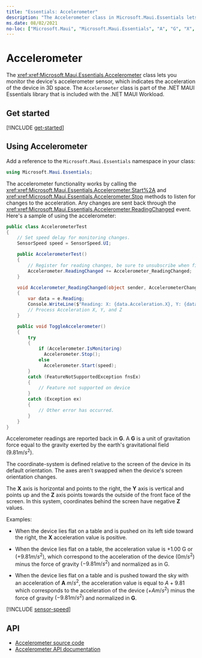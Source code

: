 ```yaml
---
title: "Essentials: Accelerometer"
description: "The Accelerometer class in Microsoft.Maui.Essentials lets you monitor the device's accelerometer sensor, which indicates the acceleration of the device in 3D space."
ms.date: 08/02/2021
no-loc: ["Microsoft.Maui", "Microsoft.Maui.Essentials", "A", "G", "X", "Y", "Z"]
---
```


# Accelerometer

The <xref:xref:Microsoft.Maui.Essentials.Accelerometer> class lets you monitor the device's accelerometer sensor, which indicates the acceleration of the device in 3D space. The `Accelerometer` class is part of the .NET MAUI Essentials library that is included with the .NET MAUI Workload.

## Get started

[!INCLUDE [get-started](includes/get-started.md)]

## Using Accelerometer

Add a reference to the `Microsoft.Maui.Essentials` namespace in your class:

```csharp
using Microsoft.Maui.Essentials;
```

The accelerometer functionality works by calling the <xref:xref:Microsoft.Maui.Essentials.Accelerometer.Start%2A> and <xref:xref:Microsoft.Maui.Essentials.Accelerometer.Stop> methods to listen for changes to the acceleration. Any changes are sent back through the <xref:xref:Microsoft.Maui.Essentials.Accelerometer.ReadingChanged> event. Here's a sample of using the accelerometer:

```csharp
public class AccelerometerTest
{
    // Set speed delay for monitoring changes.
    SensorSpeed speed = SensorSpeed.UI;

    public AccelerometerTest()
    {
        // Register for reading changes, be sure to unsubscribe when finished
        Accelerometer.ReadingChanged += Accelerometer_ReadingChanged;
    }

    void Accelerometer_ReadingChanged(object sender, AccelerometerChangedEventArgs e)
    {
        var data = e.Reading;
        Console.WriteLine($"Reading: X: {data.Acceleration.X}, Y: {data.Acceleration.Y}, Z: {data.Acceleration.Z}");
        // Process Acceleration X, Y, and Z
    }

    public void ToggleAccelerometer()
    {
        try
        {
            if (Accelerometer.IsMonitoring)
              Accelerometer.Stop();
            else
              Accelerometer.Start(speed);
        }
        catch (FeatureNotSupportedException fnsEx)
        {
            // Feature not supported on device
        }
        catch (Exception ex)
        {
            // Other error has occurred.
        }
    }
}
```

Accelerometer readings are reported back in **G**. A **G** is a unit of gravitation force equal to the gravity exerted by the earth's gravitational field $(9.81 m/s^2)$.

The coordinate-system is defined relative to the screen of the device in its default orientation. The axes aren't swapped when the device's screen orientation changes.

The **X** axis is horizontal and points to the right, the **Y** axis is vertical and points up and the **Z** axis points towards the outside of the front face of the screen. In this system, coordinates behind the screen have negative **Z** values.

Examples:

- When the device lies flat on a table and is pushed on its left side toward the right, the **X** acceleration value is positive.

- When the device lies flat on a table, the acceleration value is +1.00 G or $(+9.81 m/s^2)$, which correspond to the acceleration of the device $(0 m/s^2)$ minus the force of gravity $(-9.81 m/s^2)$ and normalized as in G.

- When the device lies flat on a table and is pushed toward the sky with an acceleration of **A** $m/s^2$, the acceleration value is equal to $A+9.81$ which corresponds to the acceleration of the device $(+A m/s^2)$ minus the force of gravity $(-9.81 m/s^2)$ and normalized in **G**.

[!INCLUDE [sensor-speed](includes/sensor-speed.md)]

## API

- [Accelerometer source code](https://github.com/dotnet/maui/tree/main/src/Essentials/src/Accelerometer)
- [Accelerometer API documentation](xref:Microsoft.Maui.Essentials.Accelerometer)
